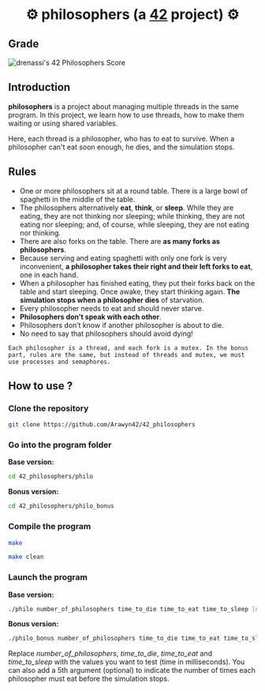 # <div align="center">⚙️ philosophers (a [42](https://42perpignan.fr/) project) ⚙️</div>

## Grade
![drenassi's 42 Philosophers Score](https://badge42.coday.fr/api/v2/clph33bao098101t6vnzqbe17/project/3440938)

## Introduction
**philosophers** is a project about managing multiple threads in the same program. In this project, we learn how to use threads, how to make them waiting or using shared variables.

Here, each thread is a philosopher, who has to eat to survive. When a philosopher can't eat soon enough, he dies, and the simulation stops.

## Rules
- One or more philosophers sit at a round table. There is a large bowl of spaghetti in the middle of the table.
- The philosophers alternatively **eat**, **think**, or **sleep**. While they are eating, they are not thinking nor sleeping; while thinking, they are not eating nor sleeping; and, of course, while sleeping, they are not eating nor thinking.
- There are also forks on the table. There are **as many forks as philosophers**.
- Because serving and eating spaghetti with only one fork is very inconvenient, **a philosopher takes their right and their left forks to eat**, one in each hand.
- When a philosopher has finished eating, they put their forks back on the table and
start sleeping. Once awake, they start thinking again. **The simulation stops when
a philosopher dies** of starvation.
- Every philosopher needs to eat and should never starve.
- **Philosophers don’t speak with each other**.
- Philosophers don’t know if another philosopher is about to die.
- No need to say that philosophers should avoid dying!

`Each philosopher is a thread, and each fork is a mutex. In the bonus part, rules are the same, but instead of threads and mutex, we must use processes and semaphores.`

## How to use ?
### Clone the repository
```bash
git clone https://github.com/Arawyn42/42_philosophers
```
### Go into the program folder
**Base version:**
```bash
cd 42_philosophers/philo
```
**Bonus version:**
```bash
cd 42_philosophers/philo_bonus
```

### Compile the program
```bash
make
```
```bash
make clean
```
### Launch the program
**Base version:**
```bash
./philo number_of_philosophers time_to_die time_to_eat time_to_sleep [number_of_times_each_philosopher_must_eat]
```
**Bonus version:**
```bash
./philo_bonus number_of_philosophers time_to_die time_to_eat time_to_sleep [number_of_times_each_philosopher_must_eat]
```
Replace *number_of_philosophers*, *time_to_die*, *time_to_eat* and *time_to_sleep* with the values you want to test (time in milliseconds). You can also add a 5th argument (optional) to indicate the number of times each philosopher must eat before the simulation stops.